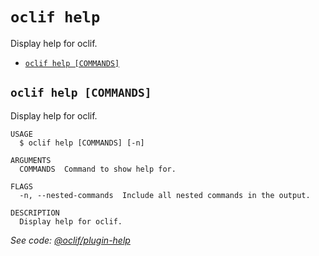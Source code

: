 # `oclif help`

Display help for oclif.

- [`oclif help [COMMANDS]`](#oclif-help-commands)

## `oclif help [COMMANDS]`

Display help for oclif.

```
USAGE
  $ oclif help [COMMANDS] [-n]

ARGUMENTS
  COMMANDS  Command to show help for.

FLAGS
  -n, --nested-commands  Include all nested commands in the output.

DESCRIPTION
  Display help for oclif.
```

_See code: [@oclif/plugin-help](https://github.com/oclif/plugin-help/blob/v6.0.14/src/commands/help.ts)_
